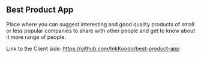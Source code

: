 ## Best Product App
Place where you can suggest interesting and good quality products of small or less popular companies to share with other people and get to know about it more range of people.

Link to the Client side: https://github.com/InkKoodo/best-product-app
